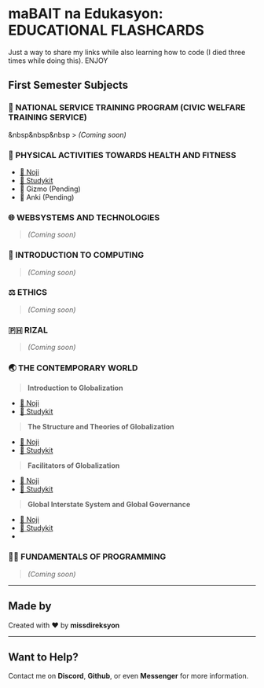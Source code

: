 # maBAIT na Edukasyon: EDUCATIONAL FLASHCARDS

Just a way to share my links while also learning how to code (I died three times while doing this). ENJOY

## First Semester Subjects

### 🌳 NATIONAL SERVICE TRAINING PROGRAM (CIVIC WELFARE TRAINING SERVICE)
&nbsp&nbsp&nbsp > *(Coming soon)*

### 🏀 PHYSICAL ACTIVITIES TOWARDS HEALTH AND FITNESS
- [🔗 Noji](https://noji.io/shared_deck/v2_kWVbD43xLc_8483595)  
- [🔗 Studykit](https://studykit.app/decks/d8e47752-eed8-4c6d-8856-ae21799564ca)
- 🔗 Gizmo (Pending)
- 🔗 Anki (Pending)

### 🌐 WEBSYSTEMS AND TECHNOLOGIES
> *(Coming soon)*

### 🧮 INTRODUCTION TO COMPUTING
> *(Coming soon)*

### ⚖️ ETHICS
> *(Coming soon)*

### 🇵🇭 RIZAL
> *(Coming soon)*

### 🌏 THE CONTEMPORARY WORLD
> **Introduction to Globalization**
- [🔗 Noji](https://noji.io/shared_deck/v2_Pv9dnhtqCg_8483595)  
- [🔗 Studykit](https://studykit.app/decks/a7c51d32-6c70-4a3b-8caf-8c286ca4020e)
> **The Structure and Theories of Globalization**
- [🔗 Noji](https://noji.io/shared_deck/v2_4TGVTmnoLX_8483595)  
- [🔗 Studykit](https://studykit.app/decks/267a5dab-f9ae-4474-9399-2d40f8eca4a9)
> **Facilitators of Globalization**
- [🔗 Noji](https://noji.io/shared_deck/v2_Uf4hB8YvXF_8483595)  
- [🔗 Studykit](https://studykit.app/decks/ba8c3edd-0b7c-41bf-befc-dfd4a6cb939d)
> **Global Interstate System and Global Governance**
- [🔗 Noji](https://noji.io/shared_deck/v2_A6uKAX16RM_8483595)  
- [🔗 Studykit](https://studykit.app/decks/c5c49e2e-512d-4fe4-ba99-c54db8fe141e)
- 
### 🧑‍💻 FUNDAMENTALS OF PROGRAMMING
> *(Coming soon)*

---

## Made by

Created with ❤️ by **missdireksyon**

---

## Want to Help?

Contact me on **Discord**, **Github**, or even **Messenger** for more information.

